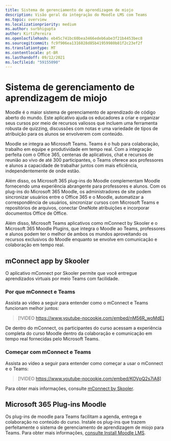 ```yaml
---
title: Sistema de gerenciamento de aprendizagem de miojo
description: Visão geral da integração do Moodle LMS com Teams
ms.topic: overview
ms.localizationpriority: medium
ms.author: surbhigupta
author: KirtiPereira
ms.openlocfilehash: eb45c741bc60bea3466edeb6abe3f21b4453bec8
ms.sourcegitcommit: fc9f906ea1316028d85b41959980b81f2c23ef2f
ms.translationtype: MT
ms.contentlocale: pt-BR
ms.lasthandoff: 09/12/2021
ms.locfileid: "59155090"
---
```

# <a name="moodle-learning-management-system"></a>Sistema de gerenciamento de aprendizagem de miojo

Moodle é o maior sistema de gerenciamento de aprendizado de código aberto do mundo. Este aplicativo ajuda os educadores a criar e organizar seus cursos por meio de recursos valiosos que incluem uma ferramenta robusta de quizzing, discussões com notas e uma variedade de tipos de atribuição para os alunos se envolverem com conteúdo.  
 
Moodle se integra ao Microsoft Teams. Teams é o hub para colaboração, trabalho em equipe e produtividade em tempo real. Com a integração perfeita com o Office 365, centenas de aplicativos, chat e recursos de reunião ao vivo de até 300 participantes, o Teams oferece aos professores e alunos a capacidade de trabalhar juntos com mais eficiência, independentemente de onde estão. 
 
Além disso, os Microsoft 365 plug-ins do Moodle complementam Moodle fornecendo uma experiência abrangente para professores e alunos. Com os plug-ins do Microsoft 365 Moodle, os administradores de site podem sincronizar usuários entre o Office 365 e o Moodle, automatizar a correspondência de usuários, sincronizar cursos com Microsoft Teams e repositórios de arquivos, conectar OneNote atribuições e incorporar documentos Office de Office.  
 
Além disso, Microsoft Teams aplicativos como mConnect by Skooler e o Microsoft 365 Moodle Plugins, que integra o Moodle ao Teams, professores e alunos podem ter o melhor de ambos os mundos aproveitando os recursos exclusivos do Moodle enquanto se envolve em comunicação e colaboração em tempo real.

## <a name="mconnect-app-by-skooler"></a>mConnect app by Skooler

O aplicativo mConnect por Skooler permite que você entregue aprendizados virtuais por meio Teams com facilidade.

### <a name="why-mconnect-and-teams"></a>Por que mConnect e Teams

Assista ao vídeo a seguir para entender como o mConnect e Teams funcionam melhor juntos:

> [!VIDEO https://www.youtube-nocookie.com/embed/nM56R_woMdE]

De dentro do mConnect, os participantes do curso acessam a experiência completa do curso Moodle dentro da colaboração e comunicação em tempo real fornecidas pelo Microsoft Teams.

### <a name="get-started-with-mconnect-and-teams"></a>Começar com mConnect e Teams

Assista ao vídeo a seguir para entender como começar a usar o mConnect e o Teams:

> [!VIDEO https://www.youtube-nocookie.com/embed/KOVpQ2s7iA8]

Para obter mais informações, consulte [mConnect by Skooler](https://skooler.com/mconnect/how-to/).

## <a name="microsoft-365-moodle-plugins"></a>Microsoft 365 Plug-ins Moodle

Os plug-ins de moodle para Teams facilitam a agenda, entrega e colaboração no conteúdo do curso. Instale os plug-ins que trazem perfeitamente o sistema de gerenciamento de aprendizagem de miojo para Teams. Para obter mais informações, [consulte Install Moodle LMS](moodleInstructions.md).

